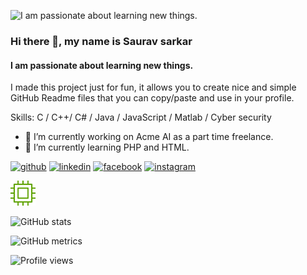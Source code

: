 ![I am passionate about learning new things.](https://scontent.fdac138-1.fna.fbcdn.net/v/t39.30808-6/273183619_1565808780459913_5120259076570760540_n.jpg?_nc_cat=103&ccb=1-7&_nc_sid=e3f864&_nc_ohc=lx9A2OtwmtQAX8XYIBk&_nc_ht=scontent.fdac138-1.fna&oh=00_AT97fhZjj43Ccjxck1VP-zW9O07keri6rMmZaC3S1RVl9A&oe=632E218A)

### Hi there 👋, my name is Saurav sarkar
#### I am passionate about learning new things.

I made this project just for fun, it allows you to create nice and simple GitHub Readme files that you can copy/paste and use in your profile.

Skills: C / C++/ C# / Java / JavaScript / Matlab / Cyber security

- 🔭 I’m currently working on Acme AI as a part time freelance. 
- 🌱 I’m currently learning PHP and HTML. 


[<img src='https://cdn.jsdelivr.net/npm/simple-icons@3.0.1/icons/github.svg' alt='github' height='40'>](https://github.com/Sauravsr0)  [<img src='https://cdn.jsdelivr.net/npm/simple-icons@3.0.1/icons/linkedin.svg' alt='linkedin' height='40'>](https://www.linkedin.com/in/sauravsr0/)  [<img src='https://cdn.jsdelivr.net/npm/simple-icons@3.0.1/icons/facebook.svg' alt='facebook' height='40'>](https://www.facebook.com/Sauravsr0)  [<img src='https://cdn.jsdelivr.net/npm/simple-icons@3.0.1/icons/instagram.svg' alt='instagram' height='40'>](https://www.instagram.com/sauravsr0/)  

<a href='https://docs.github.com/en/developers'><img src='https://raw.githubusercontent.com/acervenky/animated-github-badges/master/assets/devbadge.gif' width='40' height='40'></a> 

![GitHub stats](https://github-readme-stats.vercel.app/api?username=Sauravsr0&show_icons=true)  

![GitHub metrics](https://metrics.lecoq.io/Sauravsr0)  

![Profile views](https://gpvc.arturio.dev/Sauravsr0)  
